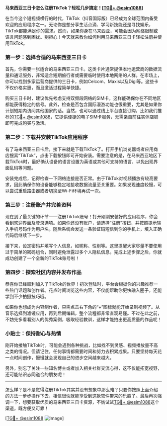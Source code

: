 **马来西亚三日卡怎么注册TikTok？轻松几步搞定！[[TG💪+ @esim1088](https://t.me/s/esim1088)]**

在当今这个短视频横行的时代，TikTok（抖音国际版）已经成为全球范围内备受欢迎的应用程序之一。无论你是想分享生活点滴、学习新技能还是寻找娱乐，TikTok都能满足你的需求。然而，如果你身在马来西亚，可能会因为网络限制或语言问题感到困扰。别担心！今天就来教你如何利用马来西亚三日卡轻松注册并使用TikTok。

### 第一步：选择合适的马来西亚三日卡

首先，你需要一张适合的马来西亚三日卡。这类卡片通常提供本地运营商的数据流量和通话服务，非常适合短期旅行者或需要临时使用本地网络的人群。在市场上，你可以找到多家运营商提供的三日卡，例如Celcom、Maxis以及Digi等。这些卡不仅价格实惠，而且激活过程简单快捷。

购买三日卡时，建议优先考虑支持双频段网络的SIM卡，这样能确保你在不同地区都能获得稳定的信号。此外，检查是否包含国际漫游功能也很重要，尤其是如果你计划短期内访问其他国家的话。当然，也可以通过线上平台直接订购，比如我们推荐的[TG💪+ @esim1088](https://t.me/s/esim1088)，它提供便捷的电子SIM卡服务，无需亲自前往实体店铺即可完成购买与激活。

### 第二步：下载并安装TikTok应用程序

有了马来西亚三日卡后，接下来就是下载TikTok了。打开手机浏览器或者应用商店搜索“TikTok”，点击下载按钮即可开始安装。需要注意的是，在马来西亚地区下载TikTok时，最好确认设备的语言设置为英语或其他可支持的语言，以免出现界面乱码等问题。

安装完成后，记得检查一下网络连接是否正常。由于TikTok对视频播放有较高要求，因此确保你的设备能够稳定地接收数据流量至关重要。如果发现速度较慢，可以尝试重启路由器或者切换至Wi-Fi环境再试一次。

### 第三步：注册账户并完善资料

现在到了最关键的环节——注册TikTok账号！打开刚刚安装好的应用程序，你会看到欢迎界面及登录选项。如果你还没有账户，请选择“注册”按钮，并按照提示输入手机号码作为用户名。随后系统会发送一条验证码短信到你的手机上，填入正确代码后继续下一步。

接下来，设定密码并填写个人信息，如昵称、性别等。这里提醒大家尽量不要使用过于简单的密码组合，同时避免泄露过多个人隐私信息。完成上述步骤之后，你就成功创建了一个全新的TikTok账号啦！

### 第四步：探索社区内容并发布作品

恭喜你已经顺利加入了TikTok的世界！初次登陆时，平台会根据你的兴趣推荐一些热门话题和创作者。花点时间浏览这些内容，不仅能帮助你更快融入圈子，还能学到不少拍摄技巧哦。

如果你也想成为内容制作者，只需点击右下角的“+”图标就能开始录制视频了。从音乐选择到滤镜应用，再到后期编辑，整个流程都非常直观易懂。不过在此之前，不妨先多看看别人的优秀案例，吸取经验教训，这样才能拍出更高质量的作品呢！

### 小贴士：保持耐心与热情

刚开始接触TikTok时，可能会遇到各种挑战，比如找不到灵感、视频播放量不高之类的情况。但请记住，任何事情都需要时间和努力去积累成果。只要坚持每天花一点时间创作，慢慢就会发现自己的进步空间越来越大。

另外，别忘了关注一些知名博主或者加入相关社群交流心得，这不仅能拓宽视野，还可能结识志同道合的朋友呢！

---

怎么样？是不是觉得注册TikTok其实并没有想象中那么难？只要你按照上面介绍的方法一步步操作下去，相信很快就能享受到这款软件带来的乐趣了。最后再次强调一下，想要获取优质的马来西亚三日卡资源，不妨试试[TG💪+ @esim1088](https://t.me/s/esim1088)这个渠道，既方便又可靠！

[[TG💪+ @esim1088](https://t.me/s/esim1088) ![Image](https://i.postimg.cc/4NQfJmqS/Snipaste-2025-05-13-00-14-12.png)]